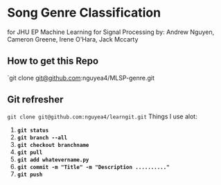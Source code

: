 # Song Genre Classification 
for JHU EP Machine Learning for Signal Processing
by: Andrew Nguyen, Cameron Greene, Irene O'Hara, Jack Mccarty
## How to get this Repo
`git clone git@github.com:nguyea4/MLSP-genre.git


## Git refresher
`git clone git@github.com:nguyea4/learngit.git`
Things I use alot:  
1. **`git status`**
2. **`git branch --all`**
3. **`git checkout branchname`**
4. **`git pull`**
5. **`git add whatevername.py`**
6. **`git commit -m "Title" -m "Description .........."`**
7. **`git push`**
